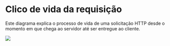 # Clico de vida da requisição

Este diagrama explica o processo de vida de uma solicitação HTTP desde o momento em que chega ao servidor até ser entregue ao cliente.

<img src="/assets/img/sisk-lifespan.svg">

